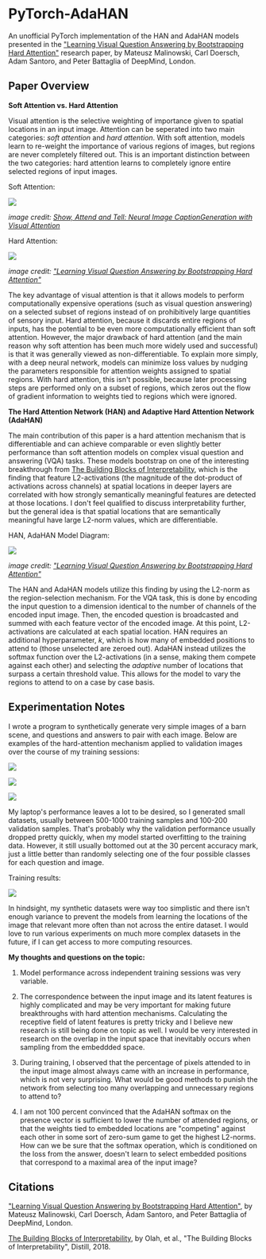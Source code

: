 # PyTorch-AdaHAN
An unofficial PyTorch implementation of the HAN and AdaHAN models presented in the ["Learning Visual Question Answering by Bootstrapping Hard Attention"](https://arxiv.org/pdf/1808.00300.pdf) research paper, by Mateusz Malinowski, Carl Doersch, Adam Santoro, and Peter Battaglia of DeepMind, London.

## Paper Overview

**Soft Attention vs. Hard Attention**  

Visual attention is the selective weighting of importance given to spatial locations in an input image. Attention can be seperated into two main categories: *soft attention* and *hard attention*. With soft attention, models learn to re-weight the importance of 
various regions of images, but regions are never completely filtered out. This is an important distinction between the two categories: hard attention learns to completely ignore entire selected regions of input images.

Soft Attention:

![](https://github.com/gnouhp/PyTorch-AdaHAN/blob/master/repo_images/soft_attention.PNG)

*image credit: [Show, Attend and Tell: Neural Image CaptionGeneration with Visual Attention](https://arxiv.org/pdf/1502.03044.pdf)*


Hard Attention:

![](https://github.com/gnouhp/PyTorch-AdaHAN/blob/master/repo_images/hard_attention.PNG)

*image credit: ["Learning Visual Question Answering by Bootstrapping Hard Attention"](https://arxiv.org/pdf/1808.00300.pdf)*


The key advantage of visual attention is that it allows models to perform computationally expensive operations (such as visual question answering) on a selected subset of regions instead of on prohibitively large quantities of sensory input. Hard attention, because it discards entire regions of inputs, has the potential to be even more computationally efficient than soft attention. However, the major drawback of hard attention (and the main reason why soft attention has been much more widely used and successful) is that it was generally viewed as non-differentiable. To explain more simply, with a deep neural network, models can minimize loss values by nudging the parameters responsible for attention weights assigned to spatial regions. With hard attention, this isn't possible, because later processing steps are performed only on a subset of regions, which zeros out the flow of gradient information to weights tied to regions which were ignored.

**The Hard Attention Network (HAN) and Adaptive Hard Attention Network (AdaHAN)**

The main contribution of this paper is a hard attention mechanism that is differentiable and can achieve comparable or even slightly better performance than soft attention models on complex visual question and answering (VQA) tasks. These models bootstrap on one of the interesting breakthrough from [The Building Blocks of Interpretability](https://distill.pub/2018/building-blocks/), which is the finding that feature L2-activations (the magnitude of the dot-product of activations across channels) at spatial locations in deeper layers are correlated with how strongly semantically meaningful features are detected at those locations. I don't feel qualified to discuss interpretability further, but the general idea is that spatial locations that are semantically meaningful have large L2-norm values, which are differentiable.

HAN, AdaHAN Model Diagram:

![](https://github.com/gnouhp/PyTorch-AdaHAN/blob/master/repo_images/han_model.PNG)

*image credit: ["Learning Visual Question Answering by Bootstrapping Hard Attention"](https://arxiv.org/pdf/1808.00300.pdf)*

The HAN and AdaHAN models utilize this finding by using the L2-norm as the region-selection mechanism. For the VQA task, this is done by encoding the input question to a dimension identical to the number of channels of the encoded input image. Then, the encoded question is broadcasted and summed with each feature vector of the encoded image. At this point, L2-activations are calculated at each spatial location. HAN requires an additional hyperparameter, *k*, which is how many of embedded positions to attend to (those unselected are zeroed out). AdaHAN instead utilizes the softmax function over the L2-activations (in a sense, making them compete against each other) and selecting the *adaptive* number of locations that surpass a certain threshold value. This allows for the model to vary the regions to attend to on a case by case basis.



## Experimentation Notes
I wrote a program to synthetically generate very simple images of a barn scene, and questions and answers to pair with each image. Below are examples of the hard-attention mechanism applied to validation images over the course of my training sessions:

![](https://github.com/gnouhp/PyTorch-AdaHAN/blob/master/repo_images/attn_img_0.png)

![](https://github.com/gnouhp/PyTorch-AdaHAN/blob/master/repo_images/attn_img_1.png)

![](https://github.com/gnouhp/PyTorch-AdaHAN/blob/master/repo_images/attn_img_3.png)

My laptop's performance leaves a lot to be desired, so I generated small datasets, usually between 500-1000 training samples and 100-200 validation samples. That's probably why the validation performance usually dropped pretty quickly, when my model started overfitting to the training data. However, it still usually bottomed out at the 30 percent accuracy mark, just a little better than randomly selecting one of the four possible classes for each question and image.

Training results:

![](https://github.com/gnouhp/PyTorch-AdaHAN/blob/master/repo_images/accuracy_plot.png)


In hindsight, my synthetic datasets were way too simplistic and there isn't enough variance to prevent the models from learning the locations of the image that relevant more often than not across the entire dataset. I would love to run various experiments on much more complex datasets in the future, if I can get access to more computing resources.

**My thoughts and questions on the topic:**

1. Model performance across independent training sessions was very variable.

2. The correspondence between the input image and its latent features is highly complicated and may be very important for making future breakthroughs with hard attention mechanisms. Calculating the receptive field of latent features is pretty tricky and I believe new research is still being done on topic as well. I would be very interested in research on the overlap in the input space that inevitably occurs when sampling from the embeddded space.

3. During training, I observed that the percentage of pixels attended to in the input image almost always came with an increase in performance, which is not very surprising. What would be good methods to punish the network from selecting too many overlapping and unnecessary regions to attend to?

4. I am not 100 percent convinced that the AdaHAN softmax on the presence vector is sufficient to lower the number of attended regions, or that the weights tied to embedded locations are "competing" against each other in some sort of zero-sum game to get the highest L2-norms. How can we be sure that the softmax operation, which is conditioned on the loss from the answer, doesn't learn to select embedded positions that correspond to a maximal area of the input image?


## Citations

["Learning Visual Question Answering by Bootstrapping Hard Attention"](https://arxiv.org/pdf/1808.00300.pdf), by Mateusz Malinowski, Carl Doersch, Adam Santoro, and Peter Battaglia of DeepMind, London.

[The Building Blocks of Interpretability](https://distill.pub/2018/building-blocks/), by Olah, et al., "The Building Blocks of Interpretability", Distill, 2018.

